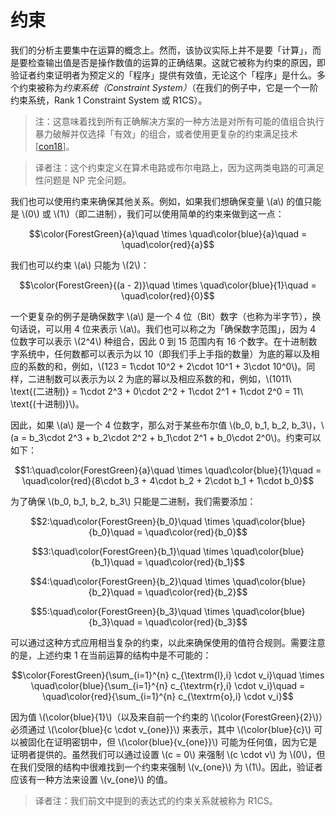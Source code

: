# 约束

我们的分析主要集中在运算的概念上。然而，该协议实际上并不是要「计算」，而是要检查输出值是否是操作数值的运算的正确结果。这就它被称为约束的原因，即验证者约束证明者为预定义的「程序」提供有效值，无论这个「程序」是什么。多个约束被称为*约束系统（Constraint System）*（在我们的例子中，它是一个一阶约束系统，Rank 1 Constraint System 或 R1CS）。

> 注：这意味着找到所有正确解决方案的一种方法是对所有可能的值组合执行暴力破解并仅选择「有效」的组合，或者使用更复杂的约束满足技术 [[con18](./references.md#con18)]。

[](ignored)

> 译者注：这个约束定义在算术电路或布尔电路上，因为这两类电路的可满足性问题是 NP 完全问题。

我们也可以使用约束来确保其他关系。例如，如果我们想确保变量 \\(a\\) 的值只能是 \\(0\\) 或 \\(1\\)（即二进制），我们可以使用简单的约束来做到这一点：

$$\color{ForestGreen}{a}\quad \times \quad\color{blue}{a}\quad = \quad\color{red}{a}$$

我们也可以约束 \\(a\\) 只能为 \\(2\\)：

$$\color{ForestGreen}{(a - 2)}\quad \times \quad\color{blue}{1}\quad = \quad\color{red}{0}$$

一个更复杂的例子是确保数字 \\(a\\) 是一个 4 位（Bit）数字（也称为半字节），换句话说，可以用 4 位来表示 \\(a\\)。我们也可以称之为「确保数字范围」，因为 4 位数字可以表示 \\(2^4\\) 种组合，因此 0 到 15 范围内有 16 个数字。在十进制数字系统中，任何数都可以表示为以 10（即我们手上手指的数量）为底的幂以及相应的系数的和，例如，\\(123 = 1\cdot 10^2 + 2\cdot 10^1 + 3\cdot 10^0\\)。同样，二进制数可以表示为以 2 为底的幂以及相应系数的和，例如，\\(1011\ \text{(二进制)} = 1\cdot 2^3 + 0\cdot 2^2 + 1\cdot 2^1 + 1\cdot 2^0 = 11\ \text{(十进制)}\\)。

因此，如果 \\(a\\) 是一个 4 位数字，那么对于某些布尔值 \\(b_0, b_1, b_2, b_3\\)，\\(a = b_3\cdot 2^3 + b_2\cdot 2^2 + b_1\cdot 2^1 + b_0\cdot 2^0\\)。约束可以如下：

$$1:\quad\color{ForestGreen}{a}\quad \times \quad\color{blue}{1}\quad = \quad\color{red}{8\cdot b_3 + 4\cdot b_2 + 2\cdot b_1 + 1\cdot b_0}$$

为了确保 \\(b_0, b_1, b_2, b_3\\) 只能是二进制，我们需要添加：

$$2:\quad\color{ForestGreen}{b_0}\quad \times \quad\color{blue}{b_0}\quad = \quad\color{red}{b_0}$$

$$3:\quad\color{ForestGreen}{b_1}\quad \times \quad\color{blue}{b_1}\quad = \quad\color{red}{b_1}$$

$$4:\quad\color{ForestGreen}{b_2}\quad \times \quad\color{blue}{b_2}\quad = \quad\color{red}{b_2}$$

$$5:\quad\color{ForestGreen}{b_3}\quad \times \quad\color{blue}{b_3}\quad = \quad\color{red}{b_3}$$

可以通过这种方式应用相当复杂的约束，以此来确保使用的值符合规则。需要注意的是，上述约束 1 在当前运算的结构中是不可能的：

$$\color{ForestGreen}{\sum_{i=1}^{n} c_{\textrm{l},i} \cdot v_i}\quad \times \quad\color{blue}{\sum_{i=1}^{n} c_{\textrm{r},i} \cdot v_i}\quad = \quad\color{red}{\sum_{i=1}^{n} c_{\textrm{o},i} \cdot v_i}$$

因为值 \\(\color{blue}{1}\\)（以及来自前一个约束的 \\(\color{ForestGreen}{2}\\)）必须通过 \\(\color{blue}{c \cdot v_{one}}\\) 来表示，其中 \\(\color{blue}{c}\\) 可以被固化在证明密钥中，但 \\(\color{blue}{v_{one}}\\) 可能为任何值，因为它是证明者提供的。虽然我们可以通过设置 \\(c = 0\\) 来强制 \\(c \cdot v\\) 为 \\(0\\)，但在我们受限的结构中很难找到一个约束来强制 \\(v_{one}\\) 为 \\(1\\)。因此，验证者应该有一种方法来设置 \\(v_{one}\\) 的值。

> 译者注：我们前文中提到的表达式的约束关系就被称为 R1CS。
